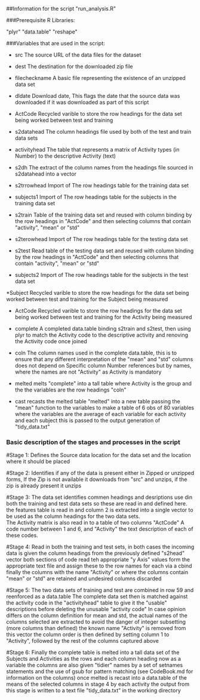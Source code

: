 
##Information for the script "run_analysis.R"

###Prerequisite R Libraries:

"plyr"
"data.table"
"reshape"

###Variables that are used in the script:

* src
The source URL of the data files for the dataset

* dest
The destination for the downloaded zip file

* filecheckname
A basic file representing the existence of an unzipped data set

* dldate
Download date, This flags the date that the source data was downloaded if it was downloaded as part of this script

* ActCode
Recycled varible to store the row headings for the data set being worked between test and training

* s2datahead
The column headings file used by both of the test and train data sets

* activityhead
The table that represents a matrix of Activity types (in Number) to the descriptive Activity (text)

* s2dh
The extract of the column names from the headings file sourced in s2datahead into a vector

* s2trrowhead
Import of The row headings table for the training data set

* subjects1
Import of The row headings table for the subjects in the training data set

* s2train
Table of the training data set and reused with column binding by the row headings in "ActCode" and then selecting columns that contain "activity", "mean" or "std" 

* s2terowhead
Import of The row headings table for the testing data set

* s2test
Read table of the testing data set and reused with column binding by the row headings in "ActCode" and then selecting columns that contain "activity", "mean" or "std" 

* subjects2
Import of The row headings table for the subjects in the test data set

*Subject
Recycled varible to store the row headings for the data set being worked between test and training for the Subject being measured

* ActCode
Recycled varible to store the row headings for the data set being worked between test and training for the Activity being measured

* complete
A completed data.table binding s2train and s2test, then using plyr to match the Activity code to the descriptive activity and renoving the Activity code once joined

* coln
The column names used in the complete data.table, this is to ensure that any different interpretation of the "mean" and "std" columns does not depend on Specific column Number references but by names, where the names are not "Activity" as Activity is mandatory

* melted
melts "complete" into a tall table where Activity is the group and the the variables are the row headings "coln"

* cast
recasts the melted table "melted" into a new table passing the "mean" function to the variables to make a table of 6 obs of 80 variables where the variables are the average of each variable for each activity and each subject this is passed to the output generation of "tidy_data.txt"


### Basic description of the stages and processes in the script

#Stage 1: 
Defines the Source data location for the data set and the location where it should be placed

#Stage 2: 
Identifies if any of the data is present either in Zipped or unzipped forms, If the Zip is not available it downloads from "src" and unzips, if the zip is already present it unzips

#Stage 3: 
The data set identifies commen headings and desriptions use din both the training and test data sets so these are read in and defined here. the features table is read in and column 2 is extracted into a single vector to be used as the column headings for the two data sets.  
The Activity matrix is also read in to a table of two columns "ActCode" A code number between 1 and 6, and "Activity" the text description of each of these codes. 

#Stage 4:
Read in both the training and test sets, in both cases the incoming data is given the column headings from the previously defined "s2head" vector
both sections of code read teh appropriate "y Axis" values form the appropriate text file and assign these to the row names for each via a cbind
finally the columns with the name "Activity" or where the columns contain "mean" or "std" are retained and undesired columns discarded

#Stage 5:
The two data sets of training and test are combined in row 59 and reenforced as a data.table
The complete data set then is matched against the activity code in the "activityhead" table to give it the "usable" descriptions before deleting the unusable "activity code"
In case opinion differs on the column definition for mean and std, the actual names of the columns selected are extracted to avoid the danger of integer subsetting (more columns than defined) the known name "Activity" is removed from this vector
the column order is then defined by setting column 1 to "Activity", followed by the rest of the columns captured above

#Stage 6:
Finally the complete table is melted into a tall data set of the Subjects and Activities as the rows and each column heading now as a variable
the columns are also given "tidier" names by a set of setnames statements and the use of gsub for pattern matching (see CodeBook.md for information on the columns)
once melted is recast into a data.table of the means of the selected columns in stage 4 by each activity
the output from this stage is written to a text file "tidy_data.txt" in the working directory




